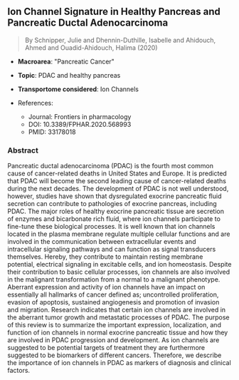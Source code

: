 ## Ion Channel Signature in Healthy Pancreas and Pancreatic Ductal Adenocarcinoma

> By Schnipper, Julie and Dhennin-Duthille, Isabelle and Ahidouch, Ahmed and Ouadid-Ahidouch, Halima (2020)

- **Macroarea**: "Pancreatic Cancer"
- **Topic**: PDAC and healthy pancreas
- **Transportome considered**: Ion Channels

- References:
  - Journal: Frontiers in pharmacology
  - DOI: 10.3389/FPHAR.2020.568993
  - PMID: 33178018

### Abstract

Pancreatic ductal adenocarcinoma (PDAC) is the fourth most common cause of cancer-related deaths in United States and Europe. It is predicted that PDAC will become the second leading cause of cancer-related deaths during the next decades. The development of PDAC is not well understood, however, studies have shown that dysregulated exocrine pancreatic fluid secretion can contribute to pathologies of exocrine pancreas, including PDAC. The major roles of healthy exocrine pancreatic tissue are secretion of enzymes and bicarbonate rich fluid, where ion channels participate to fine-tune these biological processes. It is well known that ion channels located in the plasma membrane regulate multiple cellular functions and are involved in the communication between extracellular events and intracellular signaling pathways and can function as signal transducers themselves. Hereby, they contribute to maintain resting membrane potential, electrical signaling in excitable cells, and ion homeostasis. Despite their contribution to basic cellular processes, ion channels are also involved in the malignant transformation from a normal to a malignant phenotype. Aberrant expression and activity of ion channels have an impact on essentially all hallmarks of cancer defined as; uncontrolled proliferation, evasion of apoptosis, sustained angiogenesis and promotion of invasion and migration. Research indicates that certain ion channels are involved in the aberrant tumor growth and metastatic processes of PDAC. The purpose of this review is to summarize the important expression, localization, and function of ion channels in normal exocrine pancreatic tissue and how they are involved in PDAC progression and development. As ion channels are suggested to be potential targets of treatment they are furthermore suggested to be biomarkers of different cancers. Therefore, we describe the importance of ion channels in PDAC as markers of diagnosis and clinical factors.
